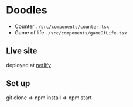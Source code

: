 # Doodles

- Counter ``./src/components/counter.tsx``
- Game of life ``./src/components/gameOfLife.tsx``

## Live site

deployed at [netlify](https://master--tangerine-piroshki-cc53d1.netlify.app/)

## Set up

git clone => npm install => npm start



